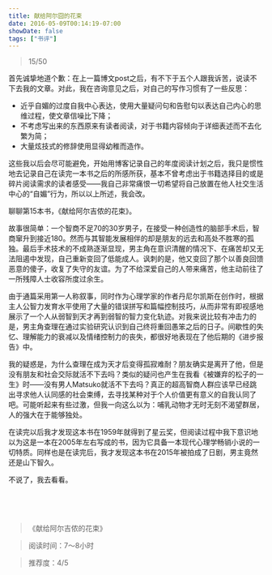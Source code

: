 ```yaml
---
title: 献给阿尔囧的花束
date: 2016-05-09T00:14:19-07:00
showDate: false
tags: ["书评"]
---
```

<blockquote>15/50</blockquote>
首先诚挚地道个歉：在上一篇博文post之后，有不下于五个人跟我诉苦，说读不下去我的文章。对此，我在咨询意见之后，对自己的写作习惯有了一些反思：
<ul>
	<li>近乎自媚的过度自我中心表达，使用大量疑问句和告慰句以表达自己内心的思维过程，使文章信噪比下降；</li>
	<li>不考虑写出来的东西原来有读者阅读，对于书籍内容倾向于详细表述而不去化繁为简；</li>
	<li>大量炫技式的修辞使用显得幼稚而造作。</li>
</ul>
这些我以后会尽可能避免，开始用博客记录自己的年度阅读计划之后，我只是惯性地去记录自己在读完一本书之后的所感所获，基本不曾考虑出于书籍选择目的或是碎片阅读需求的读者感受——我自己非常痛恨一切希望将自己放置在他人社交生活中心的“自媚”行为，所以以上所述，我会改。

聊聊第15本书，《献给阿尔吉侬的花束》。

<!--more-->

故事很简单：一个智商不足70的30岁男子，在接受一种创造性的脑部手术后，智商窜升到接近180。然而与其智能发展相伴的却是朋友的远去和高处不胜寒的孤独。最后手术技术的不成熟逐渐显现，男主角在意识清醒的情况下、在痛苦却又无法阻遏中发现，自己重新变回了低能成人。讽刺的是，他又变回了那个以善良回馈恶意的傻子，收复了失守的友谊。为了不给深爱自己的人带来痛苦，他主动前往了一所残障人士收容所度过余生。

由于通篇采用第一人称叙事，同时作为心理学家的作者丹尼尔凯斯在创作时，根据主人公智力发育水平使用了大量的错误拼写和篇幅控制技巧，从而非常有即视感地展示了一个人从弱智到天才再到弱智的智力变化轨迹。对我来说比较有冲击力的是，男主角查理在通过实验研究认识到自己终将重回愚笨之后的日子。间歇性的失忆、理解能力的衰减以及情绪控制力的丧失，都很好地表现在了他后期的《进步报告》中。

我的疑惑是，为什么查理在成为天才后变得孤寂难耐？朋友确实是离开了他，但是没有朋友和社会交际就活不下去吗？类似的疑问也产生在我看《被嫌弃的松子的一生》时——没有男人Matsuko就活不下去吗？真正的超高智商人群应该早已经跳出寻求他人认同感的社会束缚，去寻找某种对于个人价值更有意义的自我认同了吧。可能听起来有些过激，但我一向这么以为：哺乳动物才无时无刻不渴望群居，人的强大在于能够独处。

在读完以后我才发现这本书在1959年就得到了星云奖，但阅读过程中我下意识地以为这是一本在2005年左右写成的书，因为它具备一本现代心理学畅销小说的一切特质。同样也是在读完后，我才发现这本书在2015年被拍成了日剧，男主竟然还是山下智久。

不说了，我去看看。


&nbsp;

&nbsp;




>《献给阿尔吉侬的花束》

>阅读时间：7～8小时

>推荐度：4/5



&nbsp;
